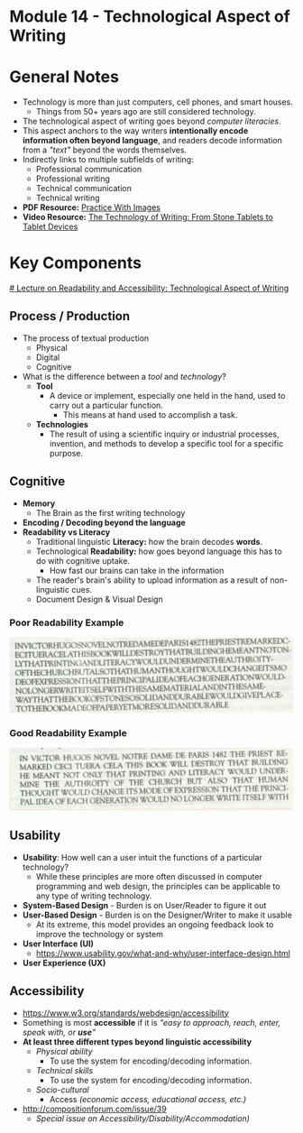 # Module 14 - Technological Aspect of Writing

# General Notes

- Technology is more than just computers, cell phones, and smart houses.
  - Things from 50+ years ago are still considered technology.
- The technological aspect of writing goes beyond _computer literacies_.
- This aspect anchors to the way writers **intentionally encode information often beyond language**, and readers decode information from a _"text"_ beyond the words themselves.
- Indirectly links to multiple subfields of writing:
  - Professional communication
  - Professional writing
  - Technical communication
  - Technical writing
- **PDF Resource:** [Practice With Images](assets/practice_with_images.pdf)
- **Video Resource:** [The Technology of Writing: From Stone Tablets to Tablet Devices](https://www.youtube.com/watch?v=OtElbFVhHBo)

# Key Components

[# Lecture on Readability and Accessibility: Technological Aspect of Writing](https://www.youtube.com/watch?v=1WVusVCBO24)

## Process / Production

- The process of textual production
    - Physical
    - Digital
    - Cognitive
- What is the difference between a _tool_ and _technology_?
  - **Tool**
    - A device or implement, especially one held in the hand, used to carry out
      a particular function.
      - This means at hand used to accomplish a task.
  - **Technologies**
    - The result of using a scientific inquiry or industrial processes, invention, and methods to develop a specific tool for a specific purpose.

## Cognitive

- **Memory**
  - The Brain as the first writing technology
- **Encoding / Decoding beyond the language**
- **Readability vs Literacy**
  - Traditional linguistic **Literacy:** how the brain decodes **words**.
  - Technological **Readability:** how goes beyond language this has to do with cognitive uptake.
    - How fast our brains can take in the information
  - The reader's brain's ability to upload information as a result of non-linguistic cues.
  - Document Design & Visual Design

### Poor Readability Example

![](assets/readability.png)

### Good Readability Example

![](assets/readability_002.png)

## Usability

- **Usability**: How well can a user intuit the functions of a particular technology?
  - While these principles are more often discussed in computer programming and web design, the principles can be applicable to any type of writing technology.
- **System-Based Design** - Burden is on User/Reader to figure it out
- **User-Based Design** - Burden is on the Designer/Writer to make it usable
  - At its extreme, this model provides an ongoing feedback look to improve the technology or system
- **User Interface (UI)**
  - <https://www.usability.gov/what-and-why/user-interface-design.html>
- **User Experience (UX)**

## Accessibility

- <https://www.w3.org/standards/webdesign/accessibility>
- Something is most **accessible** if it is _"easy to approach, reach, enter, speak with, or **use**"_
- **At least three different types beyond linguistic accessibility**
  - _Physical ability_
    - To use the system for encoding/decoding information.
  - _Technical skills_
    - To use the system for encoding/decoding information.
  - _Socio-cultural_
    - Access _(economic access, educational access, etc.)_
- <http://compositionforum.com/issue/39>
  - _Special issue on Accessibility/Disability/Accommodation)_
